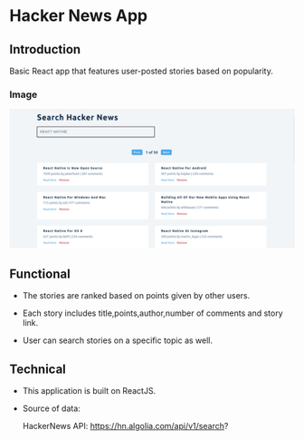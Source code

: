 #   Hacker News App

##  Introduction

Basic React app that features user-posted stories based on popularity.

### Image

![Hacker News App](https://github.com/sudarshan-sh/HackerNewsApp/blob/main/images/hacker-news-app.png)

##  Functional

*   The stories are ranked based on points given by other users.

*   Each story includes title,points,author,number of comments and story link.

*   User can search stories on a specific topic as well.

##  Technical

*   This application is built on ReactJS.

*   Source of data: 

    HackerNews API: https://hn.algolia.com/api/v1/search?